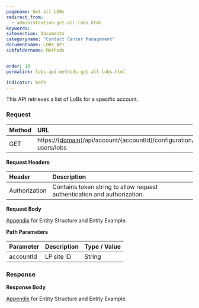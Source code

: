 ```yaml
---
pagename: Get all LOBs
redirect_from:
  - administration-get-all-lobs.html
keywords:
sitesection: Documents
categoryname: "Contact Center Management"
documentname: LOBs API
subfoldername: Methods


order: 10
permalink: lobs-api-methods-get-all-lobs.html

indicator: both
---
```


This API retrieves a list of LoBs for a specific account.

### Request

 |Method           |        URL |
 |:-------          |       :------     |
| GET | https://[{domain}](/agent-domain-domain-api.html)/api/account/{accountId}/configuration/le-users/lobs |

**Request Headers**

 |Header      |             Description |
| :-------       |          :------     |
 |Authorization | Contains token string to allow request authentication and authorization. |

**Request Body**

[Appendix](administration-lobs-appendix.html) for Entity Structure and Entity Example.

**Path Parameters**

| Parameter   |  Description   |   Type / Value  |              
 |:---------- |  :------------- |  :-------------  |            
| accountId |    LP site ID    |   String  |

### Response

**Response Body**

[Appendix](administration-lobs-appendix.html) for Entity Structure and Entity Example.
